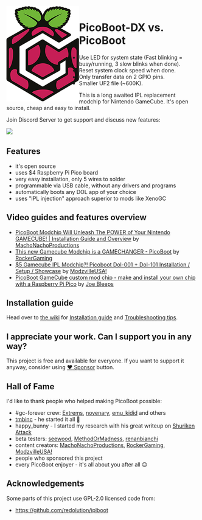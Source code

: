 <img src="/assets/PicoBoot.png" alt="PicoBoot" align="left"/>

# PicoBoot-DX vs. PicoBoot

* Use LED for system state (Fast blinking = busy/running, 3 slow blinks when done).
* Reset system clock speed when done.
* Only transfer data on 2 GPIO pins.
* Smaller UF2 file (~600K).

This is a long awaited IPL replacement modchip for Nintendo GameCube. It's open source, cheap and easy to install.

Join Discord Server to get support and discuss new features:

[![](https://dcbadge.vercel.app/api/server/fEhyWRPCmb)](https://discord.gg/fEhyWRPCmb)

## Features
* it's open source
* uses $4 Raspberry Pi Pico board
* very easy installation, only 5 wires to solder
* programmable via USB cable, without any drivers and programs
* automatically boots any DOL app of your choice
* uses "IPL injection" approach superior to mods like XenoGC

## Video guides and features overview

- [PicoBoot Modchip Will Unleash The POWER of Your Nintendo GAMECUBE! | Installation Guide and Overview](https://www.youtube.com/watch?v=qwL4ZSa0xMo) by [MachoNachoProductions](https://www.youtube.com/c/MachoNachoProductions)
- [This new Gamecube Modchip is a GAMECHANGER - PicoBoot](https://www.youtube.com/watch?v=lfMTLEM0yeQ) by [RockerGaming](https://www.youtube.com/c/RockerGaming)
- [$5 Gamecube IPL Modchip?! Picoboot Dol-001 + Dol-101 Installation / Setup / Showcase](https://www.youtube.com/watch?v=W_9-mSBMBJ4) by [ModzvilleUSA!](https://www.youtube.com/c/ModzvilleUSA)
- [PicoBoot GameCube custom mod chip - make and install your own chip with a Raspberry Pi Pico](https://youtu.be/rDrosSd-nDc) by [Joe Bleeps](https://www.youtube.com/@JoeBleeps)

## Installation guide

Head over to [the wiki](https://github.com/webhdx/PicoBoot/wiki) for [Installation guide](../../wiki/Installation-guide) and [Troubleshooting tips](../../wiki/Troubleshooting-tips).

## I appreciate your work. Can I support you in any way?

This project is free and available for everyone. If you want to support it anyway, consider using [:heart: Sponsor](https://github.com/sponsors/webhdx) button.

## Hall of Fame

I'd like to thank people who helped making PicoBoot possible:
* #gc-forever crew: [Extrems](https://github.com/Extrems), [novenary](https://github.com/9ary), [emu_kidid](https://github.com/emukidid) and others 
* [tmbinc](https://github.com/tmbinc) - he started it all 🙏 
* happy_bunny - I started my research with his great writeup on [Shuriken Attack](https://www.retro-system.com/shuriken_attack.htm)
* beta testers: [seewood](https://github.com/seewood), [MethodOrMadness](https://github.com/MethodOrMadness), [renanbianchi](https://github.com/renanbianchi)
* content creators: [MachoNachoProductions](https://www.youtube.com/c/MachoNachoProductions), [RockerGaming](https://www.youtube.com/c/RockerGaming), [ModzvilleUSA!](https://www.youtube.com/c/ModzvilleUSA)
* people who sponsored this project
* every PicoBoot enjoyer - it's all about you after all 😉

## Acknowledgements

Some parts of this project use GPL-2.0 licensed code from:
 * https://github.com/redolution/iplboot

